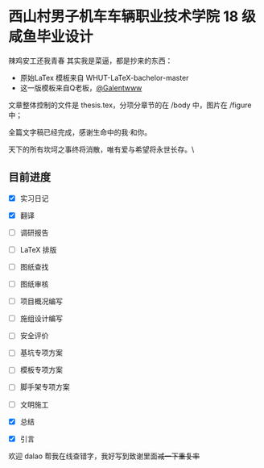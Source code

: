 # 西山村男子机车车辆职业技术学院 18 级咸鱼毕业设计
 辣鸡安工还我青春
 其实我是菜逼，都是抄来的东西：
 
- 原始LaTex 模板来自 WHUT-LaTeX-bachelor-master
- 这一版模板来自Q老板，[@Galentwww]("https://github.com/galentwww")

文章整体控制的文件是 thesis.tex，分项分章节的在 /body 中，图片在 /figure 中；

全篇文字稿已经完成，感谢生命中的我·和你。

天下的所有坎坷之事终将消散，唯有爱与希望将永世长存。\\

## 目前进度

- [x] 实习日记
- [x] 翻译
- [ ] 调研报告
- [ ] LaTeX 排版
- [ ] 图纸查找
- [ ] 图纸审核
- [ ] 项目概况编写
- [ ] 施组设计编写
- [ ] 安全评价
- [ ] 基坑专项方案
- [ ] 模板专项方案
- [ ] 脚手架专项方案
- [ ] 文明施工


- [x] 总结
- [x] 引言

欢迎 dalao 帮我在线查错字，我好写到致谢里面~~减一下重复率~~


